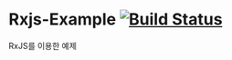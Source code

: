 # Rxjs-Example [![Build Status](https://travis-ci.com/SayBGM/React-Variety-Example.svg?branch=master)](https://travis-ci.com/SayBGM/React-Variety-Example)
RxJS를 이용한 예제
